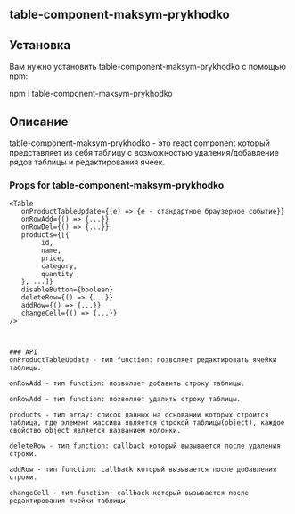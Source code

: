 ## table-component-maksym-prykhodko

## Установка
Вам нужно установить table-component-maksym-prykhodko с помощью npm:

npm i table-component-maksym-prykhodko


## Описание
table-component-maksym-prykhodko - это react component который представляет из себя таблицу с возможностью удаления/добавление рядов таблицы и редактирования ячеек.


### Props for table-component-maksym-prykhodko
````
<Table
   onProductTableUpdate={(e) => {e - стандартное браузерное событие}}
   onRowAdd={() => {...}}
   onRowDel={() => {...}}
   products={[{
        id,
        name,
        price,
        category,
        quantity
   }, ...]}
   disableButton={boolean}
   deleteRow={() => {...}}
   addRow={() => {...}}
   changeCell={() => {...}}
/>



### API
onProductTableUpdate - тип function: позволяет редактировать ячейки таблицы.

onRowAdd - тип function: позволяет добавить строку таблицы.

onRowAdd - тип function: позволяет удалить строку таблицы.

products - тип array: список данных на основании которых строится таблица, где элемент массива является строкой таблицы(object), каждое свойство object является названием колонки.

deleteRow - тип function: callback который вызывается после удаления строки.

addRow - тип function: callback который вызывается после добавления строки.

changeCell - тип function: callback который вызывается после редактирования ячейки таблицы.
